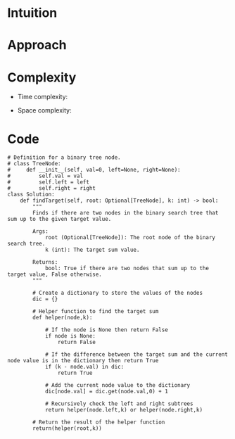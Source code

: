 # Intuition

<!-- Describe your first thoughts on how to solve this problem. -->

# Approach

<!-- Describe your approach to solving the problem. -->

# Complexity

- Time complexity:
<!-- Add your time complexity here, e.g. $$O(n)$$ -->

- Space complexity:
<!-- Add your space complexity here, e.g. $$O(n)$$ -->

# Code

```
# Definition for a binary tree node.
# class TreeNode:
#     def __init__(self, val=0, left=None, right=None):
#         self.val = val
#         self.left = left
#         self.right = right
class Solution:
    def findTarget(self, root: Optional[TreeNode], k: int) -> bool:
        """
        Finds if there are two nodes in the binary search tree that sum up to the given target value.

        Args:
            root (Optional[TreeNode]): The root node of the binary search tree.
            k (int): The target sum value.

        Returns:
            bool: True if there are two nodes that sum up to the target value, False otherwise.
        """

        # Create a dictionary to store the values of the nodes
        dic = {}

        # Helper function to find the target sum
        def helper(node,k):

            # If the node is None then return False
            if node is None:
                return False

            # If the difference between the target sum and the current node value is in the dictionary then return True
            if (k - node.val) in dic:
                return True

            # Add the current node value to the dictionary
            dic[node.val] = dic.get(node.val,0) + 1

            # Recursively check the left and right subtrees
            return helper(node.left,k) or helper(node.right,k)

        # Return the result of the helper function
        return(helper(root,k))
```
